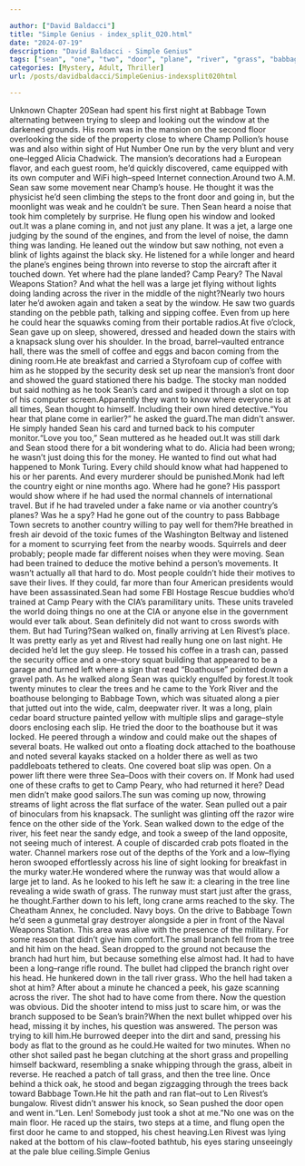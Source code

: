 ```yaml
---

author: ["David Baldacci"]
title: "Simple Genius - index_split_020.html"
date: "2024-07-19"
description: "David Baldacci - Simple Genius"
tags: ["sean", "one", "two", "door", "plane", "river", "grass", "babbage", "window", "took", "rivest", "tree", "town", "saw", "open", "coming", "across", "coffee", "left", "country", "would", "walked", "len", "boathouse", "branch"]
categories: [Mystery, Adult, Thriller]
url: /posts/davidbaldacci/SimpleGenius-indexsplit020html

---
```



Unknown
Chapter 20Sean had spent his first night at Babbage Town alternating between trying to sleep and looking out the window at the darkened grounds. His room was in the mansion on the second floor overlooking the side of the property close to where Champ Pollion’s house was and also within sight of Hut Number One run by the very blunt and very one–legged Alicia Chadwick. The mansion’s decorations had a European flavor, and each guest room, he’d quickly discovered, came equipped with its own computer and WiFi high–speed Internet connection.Around two A.M. Sean saw some movement near Champ’s house. He thought it was the physicist he’d seen climbing the steps to the front door and going in, but the moonlight was weak and he couldn’t be sure. Then Sean heard a noise that took him completely by surprise. He flung open his window and looked out.It was a plane coming in, and not just any plane. It was a jet, a large one judging by the sound of the engines, and from the level of noise, the damn thing was landing. He leaned out the window but saw nothing, not even a blink of lights against the black sky. He listened for a while longer and heard the plane’s engines being thrown into reverse to stop the aircraft after it touched down. Yet where had the plane landed? Camp Peary? The Naval Weapons Station? And what the hell was a large jet flying without lights doing landing across the river in the middle of the night?Nearly two hours later he’d awoken again and taken a seat by the window. He saw two guards standing on the pebble path, talking and sipping coffee. Even from up here he could hear the squawks coming from their portable radios.At five o’clock, Sean gave up on sleep, showered, dressed and headed down the stairs with a knapsack slung over his shoulder. In the broad, barrel–vaulted entrance hall, there was the smell of coffee and eggs and bacon coming from the dining room.He ate breakfast and carried a Styrofoam cup of coffee with him as he stopped by the security desk set up near the mansion’s front door and showed the guard stationed there his badge. The stocky man nodded but said nothing as he took Sean’s card and swiped it through a slot on top of his computer screen.Apparently they want to know where everyone is at all times, Sean thought to himself. Including their own hired detective.“You hear that plane come in earlier?” he asked the guard.The man didn’t answer. He simply handed Sean his card and turned back to his computer monitor.“Love you too,” Sean muttered as he headed out.It was still dark and Sean stood there for a bit wondering what to do. Alicia had been wrong; he wasn’t just doing this for the money. He wanted to find out what had happened to Monk Turing. Every child should know what had happened to his or her parents. And every murderer should be punished.Monk had left the country eight or nine months ago. Where had he gone? His passport would show where if he had used the normal channels of international travel. But if he had traveled under a fake name or via another country’s planes? Was he a spy? Had he gone out of the country to pass Babbage Town secrets to another country willing to pay well for them?He breathed in fresh air devoid of the toxic fumes of the Washington Beltway and listened for a moment to scurrying feet from the nearby woods. Squirrels and deer probably; people made far different noises when they were moving. Sean had been trained to deduce the motive behind a person’s movements. It wasn’t actually all that hard to do. Most people couldn’t hide their motives to save their lives. If they could, far more than four American presidents would have been assassinated.Sean had some FBI Hostage Rescue buddies who’d trained at Camp Peary with the CIA’s paramilitary units. These units traveled the world doing things no one at the CIA or anyone else in the government would ever talk about. Sean definitely did not want to cross swords with them. But had Turing?Sean walked on, finally arriving at Len Rivest’s place. It was pretty early as yet and Rivest had really hung one on last night. He decided he’d let the guy sleep. He tossed his coffee in a trash can, passed the security office and a one–story squat building that appeared to be a garage and turned left where a sign that read “Boathouse” pointed down a gravel path. As he walked along Sean was quickly engulfed by forest.It took twenty minutes to clear the trees and he came to the York River and the boathouse belonging to Babbage Town, which was situated along a pier that jutted out into the wide, calm, deepwater river. It was a long, plain cedar board structure painted yellow with multiple slips and garage–style doors enclosing each slip. He tried the door to the boathouse but it was locked. He peered through a window and could make out the shapes of several boats. He walked out onto a floating dock attached to the boathouse and noted several kayaks stacked on a holder there as well as two paddleboats tethered to cleats. One covered boat slip was open. On a power lift there were three Sea–Doos with their covers on. If Monk had used one of these crafts to get to Camp Peary, who had returned it here? Dead men didn’t make good sailors.The sun was coming up now, throwing streams of light across the flat surface of the water. Sean pulled out a pair of binoculars from his knapsack. The sunlight was glinting off the razor wire fence on the other side of the York. Sean walked down to the edge of the river, his feet near the sandy edge, and took a sweep of the land opposite, not seeing much of interest. A couple of discarded crab pots floated in the water. Channel markers rose out of the depths of the York and a low–flying heron swooped effortlessly across his line of sight looking for breakfast in the murky water.He wondered where the runway was that would allow a large jet to land. As he looked to his left he saw it: a clearing in the tree line revealing a wide swath of grass. The runway must start just after the grass, he thought.Farther down to his left, long crane arms reached to the sky. The Cheatham Annex, he concluded. Navy boys. On the drive to Babbage Town he’d seen a gunmetal gray destroyer alongside a pier in front of the Naval Weapons Station. This area was alive with the presence of the military. For some reason that didn’t give him comfort.The small branch fell from the tree and hit him on the head. Sean dropped to the ground not because the branch had hurt him, but because something else almost had. It had to have been a long–range rifle round. The bullet had clipped the branch right over his head. He hunkered down in the tall river grass. Who the hell had taken a shot at him? After about a minute he chanced a peek, his gaze scanning across the river. The shot had to have come from there. Now the question was obvious. Did the shooter intend to miss just to scare him, or was the branch supposed to be Sean’s brain?When the next bullet whipped over his head, missing it by inches, his question was answered. The person was trying to kill him.He burrowed deeper into the dirt and sand, pressing his body as flat to the ground as he could.He waited for two minutes. When no other shot sailed past he began clutching at the short grass and propelling himself backward, resembling a snake whipping through the grass, albeit in reverse. He reached a patch of tall grass, and then the tree line. Once behind a thick oak, he stood and began zigzagging through the trees back toward Babbage Town.He hit the path and ran flat–out to Len Rivest’s bungalow. Rivest didn’t answer his knock, so Sean pushed the door open and went in.“Len. Len! Somebody just took a shot at me.”No one was on the main floor. He raced up the stairs, two steps at a time, and flung open the first door he came to and stopped, his chest heaving.Len Rivest was lying naked at the bottom of his claw–footed bathtub, his eyes staring unseeingly at the pale blue ceiling.Simple Genius
